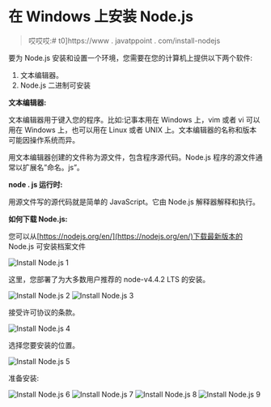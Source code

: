 # 在 Windows 上安装 Node.js

> 哎哎哎:# t0]https://www . javatppoint . com/install-nodejs

要为 Node.js 安装和设置一个环境，您需要在您的计算机上提供以下两个软件:

1.  文本编辑器。
2.  Node.js 二进制可安装

**文本编辑器:**

文本编辑器用于键入您的程序。比如:记事本用在 Windows 上，vim 或者 vi 可以用在 Windows 上，也可以用在 Linux 或者 UNIX 上。文本编辑器的名称和版本可能因操作系统而异。

用文本编辑器创建的文件称为源文件，包含程序源代码。Node.js 程序的源文件通常以扩展名”命名。js”。

**node . js 运行时:**

用源文件写的源代码就是简单的 JavaScript。它由 Node.js 解释器解释和执行。

**如何下载 Node.js:**

您可以从[https://nodejs.org/en/](https://nodejs.org/en/)下载最新版本的 Node.js 可安装档案文件

![Install Node.js 1](img/25e57456de6f09d1be64ac4112d6d827.png)

这里，您部署了为大多数用户推荐的 node-v4.4.2 LTS 的安装。

![Install Node.js 2](img/4c82dae4e68a0d36973e1a1d85463c00.png) ![Install Node.js 3](img/42d9cb9db641e4c0a43dc2bfe9df9e9f.png)

接受许可协议的条款。

![Install Node.js 4](img/b46691d5eb3d15ffb1845a7fd312f997.png)

选择您要安装的位置。

![Install Node.js 5](img/4e7798e7ea3893f868d156032751eade.png)

准备安装:

![Install Node.js 6](img/5f9c60b7119619eb4948a60de2f6c031.png) ![Install Node.js 7](img/c1429cab69dd073f081688f9d42200a1.png) ![Install Node.js 8](img/7346aeb07754fb28a1abb330fd9358f5.png) ![Install Node.js 9](img/a1c9f198f4a36c689fa60f4c3160745a.png)